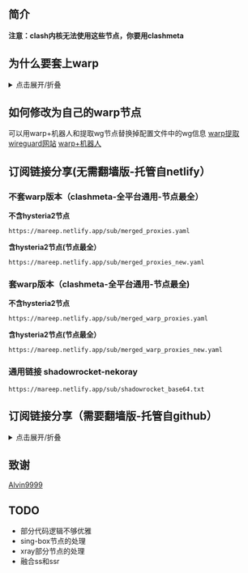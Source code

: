 ## 简介

**注意：clash内核无法使用这些节点，你要用clashmeta**

## 为什么要套上warp
<details>
  <summary>点击展开/折叠</summary>
首先chromego屏蔽了很多网站，包括你喜欢的p开头的网站，套上warp可以突破这一层限制。

第二我并不喜欢使用机场等服务，原因就是机场主或者节点主完全知道你访问的网站，虽然有一层https加密，但是他们还是可以知道你访问的域名已经你连接的时间，套上warp之后，他们只能看到一串加密流量。

第三，我为什么要提取节点出来，不仅仅是因为方便管理，可以在一个配置文件中切换不同的节点。而且是因为我并不喜欢使用他们所提供的客户端，虽然chromego所提供的客户端并没有什么问题，但是我还是喜欢自己常用的客户端。

</details>

## 如何修改为自己的warp节点
可以用warp+机器人和提取wg节点替换掉配置文件中的wg信息
[warp提取wireguard网站](https://replit.com/@misaka-blog/wgcf-profile-generator)
[warp+机器人](https://t.me/generatewarpplusbot)

## 订阅链接分享(无需翻墙版-托管自netlify）
### 不套warp版本（clashmeta-全平台通用-节点最全）
**不含hysteria2节点**
```
https://mareep.netlify.app/sub/merged_proxies.yaml
```
**含hysteria2节点(节点最全）**
```
https://mareep.netlify.app/sub/merged_proxies_new.yaml
```
### 套warp版本（clashmeta-全平台通用-节点最全)
**不含hysteria2节点**
```
https://mareep.netlify.app/sub/merged_warp_proxies.yaml
```
**含hysteria2节点(节点最全）**
```
https://mareep.netlify.app/sub/merged_warp_proxies_new.yaml
```
### 通用链接 shadowrocket-nekoray
```
https://mareep.netlify.app/sub/shadowrocket_base64.txt
```

## 订阅链接分享（需要翻墙版-托管自github）
<details>
  <summary>点击展开/折叠</summary>
  
### 不套warp版本（clashmeta
```
https://raw.githubusercontent.com/im-yunzetian/chromego/main/sub/merged_proxies.yaml
```
### 套warp版本（clashmeta
```
https://raw.githubusercontent.com/im-yunzetian/chromego/main/sub/merged_warp_proxies.yaml
```
### 通用链接 shadowrocket-nekoray
```
https://raw.githubusercontent.com/im-yunzetian/chromego/main/sub/shadowrocket_base64.txt
```

</details>


## 致谢
[Alvin9999](https://github.com/Alvin9999/pac2/tree/master)

## TODO
- 部分代码逻辑不够优雅
- sing-box节点的处理
- xray部分节点的处理
- 融合ss和ssr


